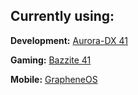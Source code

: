 ## Currently using:
__Development:__ [Aurora-DX 41](https://getaurora.dev)

__Gaming:__ [Bazzite 41](https://bazzite.gg)

__Mobile:__ [GrapheneOS](https://grapheneos.org)
